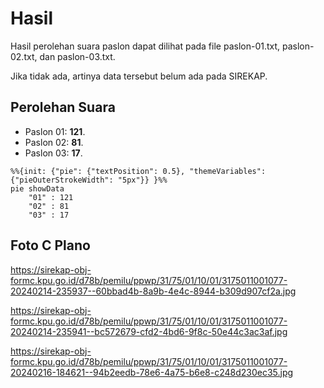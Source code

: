 # Hasil

Hasil perolehan suara paslon dapat dilihat pada file paslon-01.txt, paslon-02.txt, dan paslon-03.txt.

Jika tidak ada, artinya data tersebut belum ada pada SIREKAP.

## Perolehan Suara

 * Paslon 01: **121**.
 * Paslon 02: **81**.
 * Paslon 03: **17**.

```mermaid
%%{init: {"pie": {"textPosition": 0.5}, "themeVariables": {"pieOuterStrokeWidth": "5px"}} }%%
pie showData
    "01" : 121
    "02" : 81
    "03" : 17
```
## Foto C Plano

https://sirekap-obj-formc.kpu.go.id/d78b/pemilu/ppwp/31/75/01/10/01/3175011001077-20240214-235937--60bbad4b-8a9b-4e4c-8944-b309d907cf2a.jpg

https://sirekap-obj-formc.kpu.go.id/d78b/pemilu/ppwp/31/75/01/10/01/3175011001077-20240214-235941--bc572679-cfd2-4bd6-9f8c-50e44c3ac3af.jpg

https://sirekap-obj-formc.kpu.go.id/d78b/pemilu/ppwp/31/75/01/10/01/3175011001077-20240216-184621--94b2eedb-78e6-4a75-b6e8-c248d230ec35.jpg
